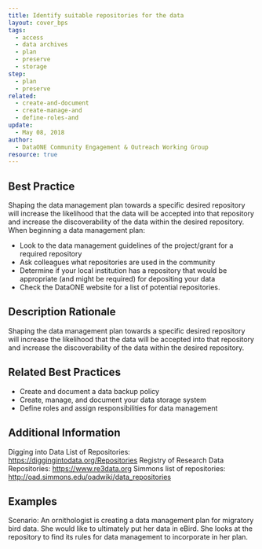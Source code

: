 ```yaml
---
title: Identify suitable repositories for the data
layout: cover_bps
tags:
  - access
  - data archives
  - plan
  - preserve
  - storage
step:
  - plan
  - preserve
related:
  - create-and-document
  - create-manage-and
  - define-roles-and
update:
  - May 08, 2018
author:
  - DataONE Community Engagement & Outreach Working Group
resource: true
---
```


## Best Practice
Shaping the data management plan towards a specific desired repository will increase the likelihood that the data will be accepted into that repository and increase the discoverability of the data within the desired repository. When beginning a data management plan:
- Look to the data management guidelines of the project/grant for a required repository
- Ask colleagues what repositories are used in the community
- Determine if your local institution has a repository that would be appropriate (and might be required) for depositing your data
- Check the DataONE website for a list of potential repositories.

## Description Rationale
Shaping the data management plan towards a specific desired repository will increase the likelihood that the data will be accepted into that repository and increase the discoverability of the data within the desired repository.

## Related Best Practices
- Create and document a data backup policy
- Create, manage, and document your data storage system
- Define roles and assign responsibilities for data management

## Additional Information
Digging into Data List of Repositories: https://diggingintodata.org/Repositories
Registry of Research Data Repositories: https://www.re3data.org
Simmons list of repositories: http://oad.simmons.edu/oadwiki/data_repositories

## Examples
Scenario: An ornithologist is creating a data management plan for migratory bird data. She would like to ultimately put her data in eBird. She looks at the repository to find its rules for data management to incorporate in her plan.
